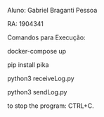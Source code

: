 Aluno: Gabriel Braganti Pessoa

RA: 1904341

Comandos para Execução:

docker-compose up

pip install pika

python3 receiveLog.py

python3 sendLog.py

to stop the program: CTRL+C.
